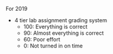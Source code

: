 For 2019

- 4 tier lab assignment grading system
  * 100: Everything is correct
  *  90: Almost everything is correct
  *  60: Poor effort
  *   0: Not turned in on time
